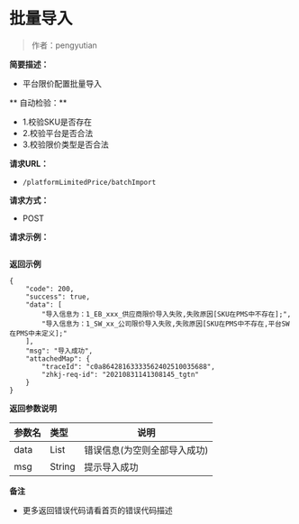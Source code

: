 # 批量导入

> 作者：pengyutian

**简要描述：** 

- 平台限价配置批量导入

** 自动检验：** 
- 1.校验SKU是否存在
- 2.校验平台是否合法
- 3.校验限价类型是否合法

**请求URL：** 
- `/platformLimitedPrice/batchImport`
  
**请求方式：**
- POST 

**请求示例：** 
```

```


 **返回示例**
``` 
{
    "code": 200,
    "success": true,
    "data": [
        "导入信息为：1_EB_xxx_供应商限价导入失败,失败原因[SKU在PMS中不存在];",
        "导入信息为：1_SW_xx_公司限价导入失败,失败原因[SKU在PMS中不存在,平台SW在PMS中未定义];"
    ],
    "msg": "导入成功",
    "attachedMap": {
        "traceId": "c0a86428163333562402510035688",
        "zhkj-req-id": "20210831141308145_tgtn"
    }
}
```
 **返回参数说明** 

|参数名|类型|说明|
|:-----  |:-----|-----|
|data| List|错误信息(为空则全部导入成功)|
|msg| String|提示导入成功|

 **备注** 

- 更多返回错误代码请看首页的错误代码描述